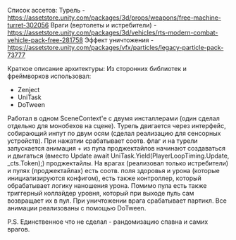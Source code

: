 Список ассетов:
Турель - https://assetstore.unity.com/packages/3d/props/weapons/free-machine-turret-302056
Враги (вертолеты и истребители) - https://assetstore.unity.com/packages/3d/vehicles/rts-modern-combat-vehicle-pack-free-281758
Эффект уничтожения - https://assetstore.unity.com/packages/vfx/particles/legacy-particle-pack-73777

Краткое описание архитектуры:
Из сторонних библиотек и фреймворков использовал:
- Zenject
- UniTask
- DoTween

Работал в одном SceneContext'е с двумя инсталлерами (один сделал отдельно для монобехов на сцене). Турель двигается через интерфейс, собирающий инпут по двум осям (сделал реализацию для сенсорных устройств). 
При нажатии срабатывает соотв. флаг и на турели запускается анимация + из пула проджектайлов начинают создаваться и двигаться (вместо Update await UniTask.Yield(PlayerLoopTiming.Update, _cts.Token);) проджектайлы.
На врагах (реализовал только истребители) и пулях (проджектайлах) есть соотв. поля здоровья и урона (которые инициализируются конфигом), есть также контроллер, который обрабатывает логику наношения урона.
Помимо пула есть также триггерный коллайдер уровня, который при выходе пуль сам возвращает их в пул. При уничтожении врага срабатывает партикл.
Все анимации реализованы с помощью DoTween.

P.S. Единственное что не сделал - рандомизацию спавна и самих врагов.
